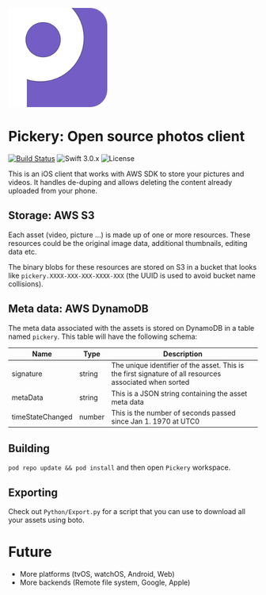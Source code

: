 <p align="center" style="width:200px;border-radius:25px;-webkit-border-radius:25px;-moz-border-radius:25px;">
  <img width="200px" src="Designs/icon.png" alt="PickeryIcon" />
</p>

# Pickery: Open source photos client

[![Build Status](https://travis-ci.org/Performador/Pickery.svg)](https://travis-ci.org/Performador/Pickery)
![Swift 3.0.x](https://img.shields.io/badge/language-swift%203-4BC51D.svg?style=flat)
![License](http://img.shields.io/badge/license-MIT-lightgrey.svg?style=flat)

This is an iOS client that works with AWS SDK to store your pictures and videos. It handles de-duping and allows deleting the content already uploaded from your phone.

## Storage: AWS S3

Each asset (video, picture ...) is made up of one or more resources. These resources could be the original image data, additional thumbnails, editing data etc.

The binary blobs for these resources are stored on S3 in a bucket that looks like `pickery.XXXX-XXX-XXX-XXXX-XXX` (the UUID is used to avoid bucket name collisions).

## Meta data: AWS DynamoDB

The meta data associated with the assets is stored on DynamoDB in a table named `pickery`. This table will have the following schema:

| Name | Type | Description |
|------|------|-------------|
| signature | string | The unique identifier of the asset. This is the first signature of all resources associated when sorted |
| metaData | string | This is a JSON string containing the asset meta data |
| timeStateChanged | number | This is the number of seconds passed since Jan 1. 1970 at UTC0 |


## Building

`pod repo update && pod install` and then open `Pickery` workspace.
  
## Exporting

Check out `Python/Export.py` for a script that you can use to download all your assets using boto.

# Future

- More platforms (tvOS, watchOS, Android, Web)
- More backends (Remote file system, Google, Apple)

